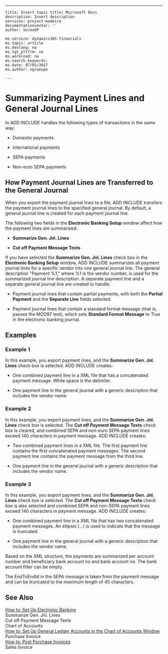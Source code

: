 ---
    title: Insert topic title| Microsoft Docs
    description: Insert description
    services: project-madeira
    documentationcenter: ''
    author: SorenGP

    ms.service: dynamics365-financials
    ms.topic: article
    ms.devlang: na
    ms.tgt_pltfrm: na
    ms.workload: na
    ms.search.keywords:
    ms.date: 07/01/2017
    ms.author: sgroespe

    ---
# Summarizing Payment Lines and General Journal Lines
In ADD INCLUDE<!--[!INCLUDE[navnow](../../includes/navnow_md.md)]--> handles the following types of transactions in the same way:  
  
-   Domestic payments  
  
-   International payments  
  
-   SEPA payments  
  
-   Non-euro SEPA payments  
  
## How Payment Journal Lines are Transferred to the General Journal  
 When you export the payment journal lines to a file, ADD INCLUDE<!--[!INCLUDE[navnow](../../includes/navnow_md.md)]--> transfers the payment journal lines to the specified general journal. By default, a general journal line is created for each payment journal line.  
  
 The following two fields in the **Electronic Banking Setup** window affect how the payment lines are summarized:  
  
-   **Summarize Gen. Jnl. Lines**  
  
-   **Cut off Payment Message Texts**  
  
 If you have selected the **Summarize Gen. Jnl. Lines** check box in the **Electronic Banking Setup** window, ADD INCLUDE<!--[!INCLUDE[navnow](../../includes/navnow_md.md)]--> summarizes all payment journal lines for a specific vendor into one general journal line. The general description "Payment %1," where %1 is the vendor number, is used for the summarized journal line description. A separate payment line and a separate general journal line are created to handle:  
  
-   Payment journal lines that contain partial payments, with both the **Partial Payment** and the **Separate Line** fields selected.  
  
-   Payment journal lines that contain a standard format message \(that is, passes the MOD97 test\), which sets **Standard Format Message** to True in the electronic banking journal.  
  
## Examples  
  
### Example 1  
 In this example, you export payment lines, and the **Summarize Gen. Jnl. Lines** check box is selected. ADD INCLUDE<!--[!INCLUDE[navnow](../../includes/navnow_md.md)]--> creates:  
  
-   One combined payment line in a XML file that has a concatenated payment message. White space is the delimiter.  
  
-   One payment line in the general journal with a generic description that includes the vendor name.  
  
### Example 2  
 In this example, you export payment lines, and the **Summarize Gen. Jnl. Lines** check box is selected. The **Cut off Payment Message Texts** check box is cleared, and combined SEPA and non-euro SEPA payment lines exceed 140 characters in payment message. ADD INCLUDE<!--[!INCLUDE[navnow](../../includes/navnow_md.md)]--> creates:  
  
-   Two combined payment lines in a XML file. The first payment line contains the first concatenated payment messages. The second payment line contains the payment message from the third line.  
  
-   One payment line in the general journal with a generic description that includes the vendor name.  
  
### Example 3  
 In this example, you export payment lines, and the **Summarize Gen. Jnl. Lines** check box is selected. The **Cut off Payment Message Texts** check box is also selected and combined SEPA and non-SEPA payment lines exceed 140 characters in payment message. ADD INCLUDE<!--[!INCLUDE[navnow](../../includes/navnow_md.md)]--> creates:  
  
-   One combined payment line in a XML file that has two concatenated payment messages. An ellipsis \(…\) is used to indicate that the message is truncated.  
  
-   One payment line in the general journal with a generic description that includes the vendor name.  
  
 Based on the XML structure, the payments are summarized per account number and beneficiary bank account no and bank account no. The bank account filter can be empty.  
  
 The EndToEndId in the SEPA message is taken from the payment message and can be truncated to the maximum length of 45 characters.  
  
## See Also  
 [How to: Set Up Electronic Banking](../FullExperience/how-to-set-up-electronic-banking.md)   
 Summarize Gen. Jnl. Lines   
 Cut off Payment Message Texts   
 Chart of Accounts   
 [How to: Set Up General Ledger Accounts in the Chart of Accounts Window](../FullExperience/how-to-set-up-general-ledger-accounts-in-the-chart-of-accounts-window.md)   
 Purchase Invoice   
 [How to: Post Purchase Invoices](../FullExperience/how-to-post-purchase-invoices.md)   
 Sales Invoice